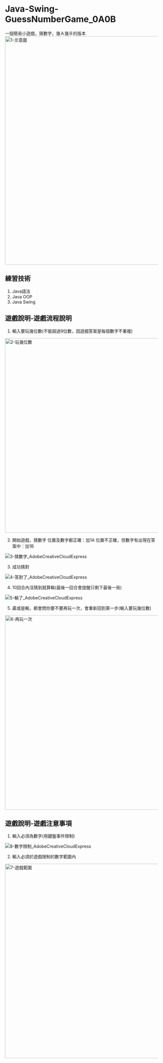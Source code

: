 # Java-Swing-GuessNumberGame_0A0B
一個簡易小遊戲，猜數字，幾Ａ幾Ｂ的版本
<img width="752" alt="1-示意圖" src="https://user-images.githubusercontent.com/68499661/159153121-3d3dd52c-ac94-45d1-a61f-bb0b373bdd9e.png">

## 練習技術
1. Java語法
2. Java OOP
3. Java Swing

## 遊戲說明-遊戲流程說明
1. 輸入要玩幾位數(不能超過9位數，因遊戲答案是每個數字不重複)
<img width="640" alt="2-玩幾位數" src="https://user-images.githubusercontent.com/68499661/159153205-7b418ced-e287-432f-a87a-f1b215b9730a.png">

2. 開始遊戲，猜數字
位置及數字都正確：加1A
位置不正確，但數字有出現在答案中：加1B

![3-猜數字_AdobeCreativeCloudExpress](https://user-images.githubusercontent.com/68499661/159153298-a6402e5a-f5a8-44c4-b3e2-db647ebd6c2f.gif)

3. 成功猜對

![4-答對了_AdobeCreativeCloudExpress](https://user-images.githubusercontent.com/68499661/159153811-249ef884-79d2-4add-8515-9f91edbb2f01.gif)

4. 10回合內沒猜到就算輸(最後一回合會提醒只剩下最後一局)

![5-輸了_AdobeCreativeCloudExpress](https://user-images.githubusercontent.com/68499661/159153771-c68c5d78-d946-4d8f-9f2c-d4ea024ec479.gif)

5. 贏或是輸，都會問你要不要再玩一次，會重新回到第一步(輸入要玩幾位數)
<img width="640" alt="6-再玩一次" src="https://user-images.githubusercontent.com/68499661/159153860-fa313bfe-a154-400b-ae3b-448376854702.png">

## 遊戲說明-遊戲注意事項
1. 輸入必須為數字(用鍵盤事件限制)

![8-數字限制_AdobeCreativeCloudExpress](https://user-images.githubusercontent.com/68499661/159153962-f49aee35-e5dd-4664-b33e-6b5b239ce157.gif)

2. 輸入必須於遊戲限制的數字範圍內
<img width="640" alt="7-遊戲範圍" src="https://user-images.githubusercontent.com/68499661/159153900-67865174-6f34-49d7-8a70-75f987cfa36d.png">

